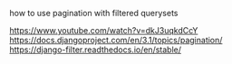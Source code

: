 how to use pagination with filtered querysets  

https://www.youtube.com/watch?v=dkJ3uqkdCcY  
https://docs.djangoproject.com/en/3.1/topics/pagination/  
https://django-filter.readthedocs.io/en/stable/  
